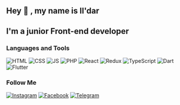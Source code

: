 ## Hey 👋 , my name is Il'dar
## I'm a junior Front-end developer

### Languages and Tools
![HTML](https://img.shields.io/badge/-HTML-FF0000?style=flat&logo)
![CSS](https://img.shields.io/badge/-CSS-FF8C00?style=flat&logo)
![JS](https://img.shields.io/badge/-JS-FFFF00?style=flat&logo)
![PHP](https://img.shields.io/badge/-PHP-00FF00?style=flat&logo)
![React](https://img.shields.io/badge/-React-00FFFF?style=flat&logo)
![Redux](https://img.shields.io/badge/-Redux-1E90FF?style=flat&logo)
![TypeScript](https://img.shields.io/badge/-TypeScript-5A009D?style=flat&logo)
![Dart](https://img.shields.io/badge/-Dart-FF0000?style=flat&logo)
![Flutter](https://img.shields.io/badge/-Flutter-FF8C00?style=flat&logo)

### Follow Me
<!-- [![YouTube](https://img.shields.io/badge/-YouTube-090909?style=flat&logo=YouTube&logoColor=FF0000)](https://www.youtube.com/channel/UCNkLRIFzquWOpZeGKlYBxYA) -->
[![Instagram](https://img.shields.io/badge/-Instagram-090909?style=flat&logo=instagram&logoColor=B4068E)](https://www.instagram.com/argamak.space/)
[![Facebook](https://img.shields.io/badge/-Facebook-090909?style=flat&logo=Facebook&logoColor=1195F5)](https://www.facebook.com/ildaridrisovich)
[![Telegram](https://img.shields.io/badge/-Telegram-090909?style=flat&logo=telegram&logoColor=27A0D9)](https://t.me/ildaridrisovich)